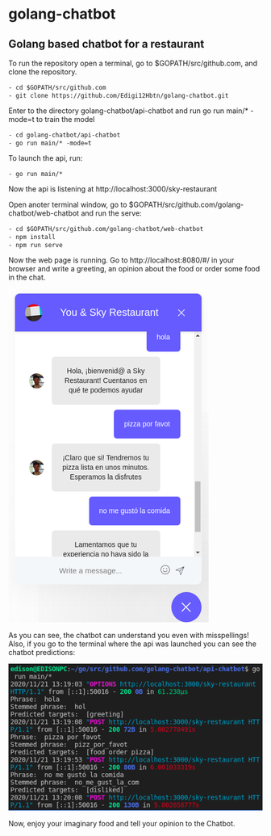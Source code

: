 # golang-chatbot

## Golang based chatbot for a restaurant

To run the repository open a terminal, go to $GOPATH/src/github.com, and clone the repository.

    - cd $GOPATH/src/github.com
    - git clone https://github.com/Edigi12Hbtn/golang-chatbot.git

Enter to the directory golang-chatbot/api-chatbot and run go run main/* -mode=t to train the model

    - cd golang-chatbot/api-chatbot
    - go run main/* -mode=t

To launch the api, run:

    - go run main/*

Now the api is listening at http://localhost:3000/sky-restaurant

Open anoter terminal window, go to $GOPATH/src/github.com/golang-chatbot/web-chatbot and run the serve:

    - cd $GOPATH/src/github.com/golang-chatbot/web-chatbot
    - npm install
    - npm run serve

Now the web page is running. Go to http://localhost:8080/#/ in your browser and write a greeting, an opinion about the food or order some food in the chat.

![Screenshot](img/web-chatbot.png)

As you can see, the chatbot can understand you even with misspellings! Also, if you go to the terminal where the api was launched you can see the chatbot predictions:

![Screenshot](img/api-chatbot.png)

Now, enjoy your imaginary food and tell your opinion to the Chatbot.